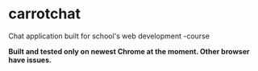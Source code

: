 # carrotchat
Chat application built for school's web development -course

**Built and tested only on newest Chrome at the moment. Other browser have issues.**


